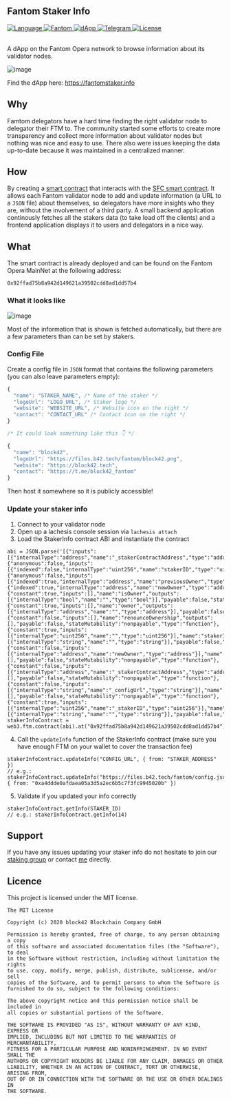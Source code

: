 ## Fantom Staker Info

<div>
  <a href="#">
    <img src="https://img.shields.io/badge/language-solidity-green.svg" alt="Language" />
  </a>
  <a href="https://explorer.fantom.network/address/0x92ffad75b8a942d149621a39502cdd8ad1dd57b4">
    <img src="https://img.shields.io/badge/network-fantom-3478ef.svg" alt="Fantom" />
  </a>
  <a href="https://fantomstaker.info">
    <img src="https://img.shields.io/badge/dapp-live-brightgreen.svg" alt="dApp" />
  </a>
  <a href="https://t.me/block42_fantom">
    <img src="https://img.shields.io/badge/contact-telegram-0088cc.svg" alt="Telegram" />
  </a>
  <a href="#">
    <img src="https://img.shields.io/badge/license-MIT-green.svg" alt="License" />
  </a>
</div>

<br />

A dApp on the Fantom Opera network to browse information about its validator nodes.

![image](https://user-images.githubusercontent.com/6087393/72288647-c68f1600-3649-11ea-8f3b-a4a29edfd344.png)

Find the dApp here: https://fantomstaker.info

## Why

Famtom delegators have a hard time finding the right validator node to delegator their FTM to. The community started some efforts to create more transparency and collect more information about validator nodes but nothing was nice and easy to use. There also were issues keeping the data up-to-date because it was maintained in a centralized manner.

## How

By creating a [smart contract](https://github.com/block42-blockchain-company/fantom-staker-info/blob/master/smart-contract/contracts/StakerInfo.sol) that interacts with the [SFC smart contract](https://github.com/Fantom-foundation/fantom-sfc/blob/master/contracts/sfc/Staker.sol). It allows each Fantom validator node to add and update information (a URL to a `JSON` file) about themselves, so delegators have more insights who they are, without the involvement of a third party.
A small backend application continously fetches all the stakers data (to take load off the clients) and a frontend application displays it to users and delegators in a nice way.

## What

The smart contract is already deployed and can be found on the Fantom Opera MainNet at the following address:

```solidity
0x92ffad75b8a942d149621a39502cdd8ad1dd57b4
```

### What it looks like

![image](https://user-images.githubusercontent.com/6087393/72285334-30f08800-3643-11ea-9e68-de7dc54190cc.png)

Most of the information that is shown is fetched automatically, but there are a few parameters than can be set by stakers.

### Config File

Create a config file in `JSON` format that contains the following parameters (you can also leave parameters empty):

```js
{
  "name": "STAKER_NAME", /* Name of the staker */
  "logoUrl": "LOGO_URL", /* Staker logo */
  "website": "WEBSITE_URL", /* Website icon on the right */
  "contact": "CONTACT_URL" /* Contact icon on the right */
}

/* It could look something like this 👇 */

{
  "name": "block42",
  "logoUrl": "https://files.b42.tech/fantom/block42.png",
  "website": "https://block42.tech",
  "contact": "https://t.me/block42_fantom"
}
```

Then host it somewhere so it is publicly accessible!

### Update your staker info

1. Connect to your validator node
2. Open up a lachesis console session via `lachesis attach`
3. Load the StakerInfo contract ABI and instantiate the contract

```solidity
abi = JSON.parse('[{"inputs":[{"internalType":"address","name":"_stakerContractAddress","type":"address"}],"payable":false,"stateMutability":"nonpayable","type":"constructor"},{"anonymous":false,"inputs":[{"indexed":false,"internalType":"uint256","name":"stakerID","type":"uint256"}],"name":"InfoUpdated","type":"event"},{"anonymous":false,"inputs":[{"indexed":true,"internalType":"address","name":"previousOwner","type":"address"},{"indexed":true,"internalType":"address","name":"newOwner","type":"address"}],"name":"OwnershipTransferred","type":"event"},{"constant":true,"inputs":[],"name":"isOwner","outputs":[{"internalType":"bool","name":"","type":"bool"}],"payable":false,"stateMutability":"view","type":"function"},{"constant":true,"inputs":[],"name":"owner","outputs":[{"internalType":"address","name":"","type":"address"}],"payable":false,"stateMutability":"view","type":"function"},{"constant":false,"inputs":[],"name":"renounceOwnership","outputs":[],"payable":false,"stateMutability":"nonpayable","type":"function"},{"constant":true,"inputs":[{"internalType":"uint256","name":"","type":"uint256"}],"name":"stakerInfos","outputs":[{"internalType":"string","name":"","type":"string"}],"payable":false,"stateMutability":"view","type":"function"},{"constant":false,"inputs":[{"internalType":"address","name":"newOwner","type":"address"}],"name":"transferOwnership","outputs":[],"payable":false,"stateMutability":"nonpayable","type":"function"},{"constant":false,"inputs":[{"internalType":"address","name":"_stakerContractAddress","type":"address"}],"name":"updateStakerContractAddress","outputs":[],"payable":false,"stateMutability":"nonpayable","type":"function"},{"constant":false,"inputs":[{"internalType":"string","name":"_configUrl","type":"string"}],"name":"updateInfo","outputs":[],"payable":false,"stateMutability":"nonpayable","type":"function"},{"constant":true,"inputs":[{"internalType":"uint256","name":"_stakerID","type":"uint256"}],"name":"getInfo","outputs":[{"internalType":"string","name":"","type":"string"}],"payable":false,"stateMutability":"view","type":"function"}]')
stakerInfoContract = web3.ftm.contract(abi).at("0x92ffad75b8a942d149621a39502cdd8ad1dd57b4")
```

4. Call the `updateInfo` function of the StakerInfo contract (make sure you have enough FTM on your wallet to cover the transaction fee)

```solidity
stakerInfoContract.updateInfo("CONFIG_URL", { from: "STAKER_ADDRESS" })
// e.g.: stakerInfoContract.updateInfo("https://files.b42.tech/fantom/config.json", { from: "0xa4ddde0afdaea05a3d5a2ec6b5c7f3fc9945020b" })
```

5. Validate if you updated your info correctly

```solidity
stakerInfoContract.getInfo(STAKER_ID)
// e.g.: stakerInfoContract.getInfo(14)
```

## Support

If you have any issues updating your staker info do not hesitate to join our [staking group](https://t.me/block42_fantom) or contact [me](https://t.me/christianlanz) directly.

## Licence

This project is licensed under the MIT license.

```
The MIT License

Copyright (c) 2020 block42 Blockchain Company GmbH

Permission is hereby granted, free of charge, to any person obtaining a copy
of this software and associated documentation files (the "Software"), to deal
in the Software without restriction, including without limitation the rights
to use, copy, modify, merge, publish, distribute, sublicense, and/or sell
copies of the Software, and to permit persons to whom the Software is
furnished to do so, subject to the following conditions:

The above copyright notice and this permission notice shall be included in
all copies or substantial portions of the Software.

THE SOFTWARE IS PROVIDED "AS IS", WITHOUT WARRANTY OF ANY KIND, EXPRESS OR
IMPLIED, INCLUDING BUT NOT LIMITED TO THE WARRANTIES OF MERCHANTABILITY,
FITNESS FOR A PARTICULAR PURPOSE AND NONINFRINGEMENT. IN NO EVENT SHALL THE
AUTHORS OR COPYRIGHT HOLDERS BE LIABLE FOR ANY CLAIM, DAMAGES OR OTHER
LIABILITY, WHETHER IN AN ACTION OF CONTRACT, TORT OR OTHERWISE, ARISING FROM,
OUT OF OR IN CONNECTION WITH THE SOFTWARE OR THE USE OR OTHER DEALINGS IN
THE SOFTWARE.
```
